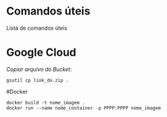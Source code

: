 # Comandos úteis 

Lista de comandos úteis

# Google Cloud

*Copiar arquivo do Bucket*:
```console
gsutil cp link_do.zip .
```

#Docker 

```
docker build -t nome_imagem .
docker run --name nome_container -p PPPP:PPPP nome_imagem  
```
